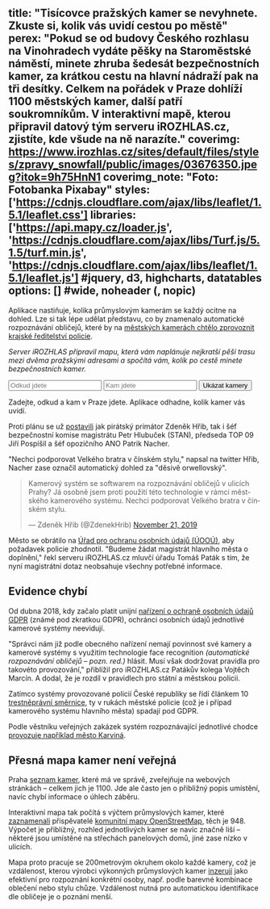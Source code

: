 title: "Tisícovce pražských kamer se nevyhnete. Zkuste si, kolik vás uvidí cestou po městě"
perex: "Pokud se od budovy Českého rozhlasu na Vinohradech vydáte pěšky na Staroměstské náměstí, minete zhruba šedesát bezpečnostních kamer, za krátkou cestu na hlavní nádraží pak na tři desítky. Celkem na pořádek v Praze dohlíží 1100 městských kamer, další patří soukromníkům. V interaktivní mapě, kterou připravil datový tým serveru iROZHLAS.cz, zjistíte, kde všude na ně narazíte."
coverimg: https://www.irozhlas.cz/sites/default/files/styles/zpravy_snowfall/public/images/03676350.jpeg?itok=9h75HnN1
coverimg_note: "Foto: Fotobanka Pixabay"
styles: ['https://cdnjs.cloudflare.com/ajax/libs/leaflet/1.5.1/leaflet.css']
libraries: ['https://api.mapy.cz/loader.js', 'https://cdnjs.cloudflare.com/ajax/libs/Turf.js/5.1.5/turf.min.js', 'https://cdnjs.cloudflare.com/ajax/libs/leaflet/1.5.1/leaflet.js'] #jquery, d3, highcharts, datatables
options: [] #wide, noheader (, nopic)
---
<script type="text/javascript">Loader.load();</script>

Aplikace nastiňuje, kolika průmyslovým kamerám se každý ocitne na dohled. Lze si tak lépe udělat představu, co by znamenalo automatické rozpoznávání obličejů, které by na [městských kamerách chtělo zprovoznit krajské ředitelství policie](https://www.irozhlas.cz/zpravy-domov/kamery-sledovani-praha-policie-zlocin-soukromi_1911200600_cib).

_Server iROZHLAS připravil mapu, která vám naplánuje nejkratší pěší trasu mezi dvěma pražskými adresami a spočítá vám, kolik po cestě minete bezpečnostních kamer._

<wide>
<div id="appka">
	<form action="?" id='geocoder'>
		<div class="inputs">
			<input type="text" id="gcode-from" placeholder="Odkud jdete">
			<input type="text" id="gcode-to" placeholder="Kam jdete">
			<input type="submit" id="inp-btn" value="Ukázat kamery">
		</div>
    </form>
	<div id="info">Zadejte, odkud a kam v Praze jdete. Aplikace odhadne, kolik kamer vás uvidí.</div>
	<div id="mapa"></div>
</div>
</wide>

Proti plánu se už [postavili](https://www.irozhlas.cz/zpravy-domov/praha-kamery-na-rozpoznavani-obliceju-primator-zdenek-hrib-hamacek_1911211706_jak) jak pirátský primátor Zdeněk Hřib, tak i šéf bezpečnostní komise magistrátu Petr Hlubuček (STAN), předseda TOP 09 Jiří Pospíšil a šéf opozičního ANO Patrik Nacher. 

"Nechci podporovat Velkého bratra v čínském stylu," napsal na twitter Hřib, Nacher zase označil automatický dohled za "děsivě orwellovský".

<blockquote class="twitter-tweet tw-align-center" data-dnt="true"><p lang="cs" dir="ltr">Kamerový systém se softwarem na rozpoznávání obličejů v ulicích Prahy? Já osobně jsem proti použití této technologie v rámci městského kamerového systému. Nechci podporovat Velkého bratra v čínském stylu.</p>&mdash; Zdeněk Hřib (@ZdenekHrib) <a href="https://twitter.com/ZdenekHrib/status/1197496053907496961?ref_src=twsrc%5Etfw">November 21, 2019</a></blockquote> <script async src="https://platform.twitter.com/widgets.js" charset="utf-8"></script>

Město se obrátilo na [Úřad pro ochranu osobních údajů (ÚOOÚ)](https://www.uoou.cz/), aby požadavek policie zhodnotil. "Budeme žádat magistrát hlavního města o doplnění," řekl serveru iROZHLAS.cz mluvčí úřadu Tomáš Paták s tím, že nyní magistrátní dotaz neobsahuje všechny potřebné informace.

## Evidence chybí

Od dubna 2018, kdy začalo platit unijní [nařízení o ochraně osobních údajů GDPR](https://eur-lex.europa.eu/legal-content/CS/TXT/HTML/?uri=CELEX:32016R0679&from=EN) (známé pod zkratkou GDPR), ochránci osobních údajů jednotlivé kamerové systémy neevidují.

"Správci nám již podle obecného nařízení nemají povinnost své kamery a kamerové systémy s využitím technologie face recognition _(automatické rozpoznávání obličejů – pozn. red.)_ hlásit. Musí však dodržovat pravidla pro takovéto provozování," přiblížil pro iROZHLAS.cz Patákův kolega Vojtěch Marcín. A dodal, že je rozdíl v pravidlech pro státní a městskou policii.

Zatímco systémy provozované policií České republiky se řídí článkem 10 [trestněprávní směrnice](https://eur-lex.europa.eu/legal-content/CS/TXT/HTML/?uri=CELEX:32016L0680&from=CS), ty v rukách městské policie (což je i případ kamerového systému hlavního města) spadají pod GDPR.

Podle věstníku veřejných zakázek systém rozpoznávající jednotlivé chodce [provozuje například město Karviná](https://www.vestnikverejnychzakazek.cz/SearchForm/SearchContract?contractNumber=Z2018-022623).

## Přesná mapa kamer není veřejná

Praha [seznam kamer](http://www.praha.eu/jnp/cz/o_meste/magistrat/odbory/oddeleni_krizoveho_managementu/mestsky_kamerovy_system.html), které má ve správě, zveřejňuje na webových stránkách – celkem jich je 1100. Jde ale často jen o přibližný popis umístění, navíc chybí informace o úhlech záběru.

Interaktivní mapa tak počítá s výčtem průmyslových kamer, které [zaznamenali](https://wiki.openstreetmap.org/wiki/Tag:man_made%3Dsurveillance) přispěvatelé [komunitní mapy OpenStreetMap](https://openstreetmap.cz/), těch je 948. Výpočet je přibližný, rozhled jednotlivých kamer se navíc značně liší – některé jsou umístěné na střechách panelových domů, jiné zase nízko v ulicích.

Mapa proto pracuje se 200metrovým okruhem okolo každé kamery, což je vzdálenost, kterou výrobci výkonných průmyslových kamer [inzerují](https://www.getscw.com/the-lookout-26zv-2mp-1080p-ip-ptz-camera-with-30x-optical-zoom.php) jako efektivní pro rozpoznání konkrétní osoby, např. podle barevné kombinace oblečení nebo stylu chůze. Vzdálenost nutná pro automatickou identifikace dle obličeje je o poznání menší.